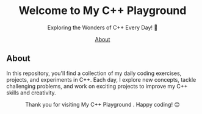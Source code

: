 <h1 align="center">Welcome to My C++ Playground</h1>

<p align="center">Exploring the Wonders of C++ Every Day! 🚀</p>

<div align="center">
  <a href="#about">About</a>
</div>

## About
In this repository, you'll find a collection of my daily coding exercises, projects, and experiments in C++. 
Each day, I explore new concepts, tackle challenging problems, and work on exciting projects to improve my C++ skills and creativity.

<p align="center">Thank you for visiting My C++ Playground . Happy coding! 😊</p>
